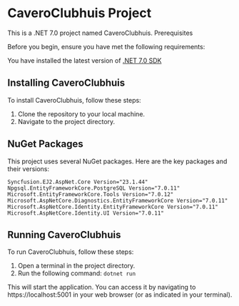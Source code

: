 # CaveroClubhuis Project

This is a .NET 7.0 project named CaveroClubhuis.
Prerequisites

Before you begin, ensure you have met the following requirements:

You have installed the latest version of [.NET 7.0 SDK](https://dotnet.microsoft.com/download/dotnet/7.0)

## Installing CaveroClubhuis

To install CaveroClubhuis, follow these steps:

1. Clone the repository to your local machine.
2. Navigate to the project directory.

## NuGet Packages

This project uses several NuGet packages. Here are the key packages and their versions:
```
Syncfusion.EJ2.AspNet.Core Version="23.1.44"
Npgsql.EntityFrameworkCore.PostgreSQL Version="7.0.11"
Microsoft.EntityFrameworkCore.Tools Version="7.0.12"
Microsoft.AspNetCore.Diagnostics.EntityFrameworkCore Version="7.0.11"
Microsoft.AspNetCore.Identity.EntityFrameworkCore Version="7.0.11"
Microsoft.AspNetCore.Identity.UI Version="7.0.11"
```



## Running CaveroClubhuis

To run CaveroClubhuis, follow these steps:

1. Open a terminal in the project directory.
2. Run the following command: ``dotnet run``


This will start the application. You can access it by navigating to https://localhost:5001 in your web browser (or as indicated in your terminal).
